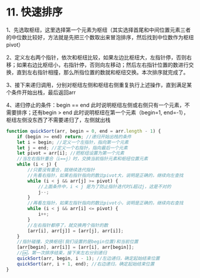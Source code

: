 # 11. 快速排序

1、先选取枢纽，这里选择第一个元素为枢纽（其实选择首尾和中间位置元素三者的中位数比较好，方法就是先把三个数取出来冒泡排序，然后找到中位数作为枢纽pivot）

2、定义左右两个指针，依次和枢纽比较，如果左边比枢纽大，左指针停，否则右移；如果右边比枢纽小，右指针停，否则向左移动；然后左右指针位置的数进行交换，直到左右指针相撞，那么所指位置的数就和枢纽交换。本次排序就完成了。

3、接下来递归调用，分别对枢纽左侧和枢纽右侧重复执行上述操作，直到满足某个条件开始出栈，最后返回arr

4、递归停止的条件：begin == end 此时说明枢纽左侧或右侧只有一个元素，不需要排序；还有begin > end 此时说明枢纽在第一个元素（begin=1, end=-1），枢纽左侧没东西了不需要递归了，左侧就出栈

```javascript
function quickSort(arr, begin = 0, end = arr.length - 1) {
    if (begin >= end) return; //递归开始出栈的条件
    let i = begin; //定义一个左指针，指向第一个元素
    let j = end; //定义一个右指针，指向最后一个元素
    let pivot = arr[i]; //把枢纽设置为第一个元素
    //当左右指针重合（i==j）时，交换当前指针元素和枢纽位置元素
    while (i < j) {
        //只要没有重合，就继续迭代指针
        //先看右指针，如果右指针指向的数比pivot大，说明是正确的，继续向左查找
        while (i < j && arr[j] >= pivot) {
            //上面条件中，i < j 是为了防止指针迭代时i超过j，这是不对的
            j--;
        }
        //再看左指针，如果左指针指向的数比pivot小，说明是正确的，继续向右查找
        while (i < j && arr[i] <= pivot) {
            i++;
        }
        //左右指针都停了，就交换两个指针的数
        [arr[i], arr[j]] = [arr[j], arr[i]];
    }
    //指针碰撞，交换枢纽(我们设置的是begin位置)和当前位置
    [arr[begin], arr[i]] = [arr[i], arr[begin]];
    //🆗，第一次排序结束，接下来左右分别递归
    quickSort(arr, begin, i - 1); //左边递归，确定起始结束位置
    quickSort(arr, i + 1, end); //右边递归，确定起始结束位置
}
```

